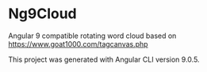 # Ng9Cloud
Angular 9 compatible rotating word cloud based on https://www.goat1000.com/tagcanvas.php

This project was generated with Angular CLI version 9.0.5.